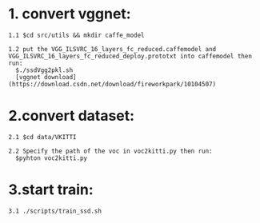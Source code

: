 # 1. convert vggnet:
    1.1 $cd src/utils && mkdir caffe_model
    
    1.2 put the VGG_ILSVRC_16_layers_fc_reduced.caffemodel and VGG_ILSVRC_16_layers_fc_reduced_deploy.prototxt into caffemodel then run:
      $./ssdVgg2pkl.sh
      [vggnet download] (https://download.csdn.net/download/fireworkpark/10104507)

# 2.convert dataset:
    2.1 $cd data/VKITTI 
    
    2.2 Specify the path of the voc in voc2kitti.py then run:
      $pyhton voc2kitti.py
    
# 3.start train:
    3.1 ./scripts/train_ssd.sh

